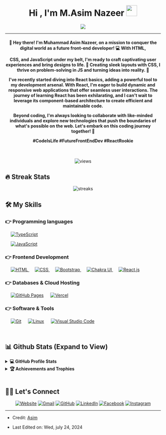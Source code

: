 
<h1 align="center">Hi , I'm M.Asim Nazeer <img src="https://media.giphy.com/media/hvRJCLFzcasrR4ia7z/giphy.gif" width="35"></h1>
<p align="center">
  <a href="https://github.com/DenverCoder1/readme-typing-svg"><img src="https://readme-typing-svg.herokuapp.com?lines=Pre+Engineering+Student;front-End+Web+Developer;Software%20Engineer%20Intern;Always%20learning%20new%20things&center=true&width=500&height=50"></a>
</p>
<hr/>
<h4 align="center" >🚀 Hey there! I'm Muhammad Asim Nazeer, on a mission to conquer the digital world as a future front-end developer! 💻 With HTML,
  
  
  CSS, and JavaScript under my belt, I'm ready to craft captivating user experiences and bring designs to life. 🎨 Creating sleek layouts with CSS, I thrive on problem-solving in JS and turning ideas into reality. 🌟 

I've recently started diving into React basics, adding a powerful tool to my development arsenal. With React, I'm eager to build dynamic and responsive web applications that offer seamless user interactions. The journey of learning React has been exhilarating, and I can't wait to leverage its component-based architecture to create efficient and maintainable code.

Beyond coding, I'm always looking to collaborate with like-minded individuals and explore new technologies that push the boundaries of what's possible on the web. Let's embark on this coding journey together! 🌟

#CodeIsLife #FutureFrontEndDev #ReactRookie
</h4>
<br>
<p align="center"><img src="https://komarev.com/ghpvc/?username=asim925&label=Profile%20views&color=0e75b6&style=plastic" alt="views">
 </p>

## 🔥 Streak Stats
<p align="center"><img src='https://github-readme-streak-stats.herokuapp.com/?user=asim925&theme=radical' alt="streaks"  /></p>


## 🛠️ My Skills

### 👉 Programming languages

<p align="left"> 
  
  &emsp;
  <a href="https://developer.mozilla.org/en-US/docs/Web/TypeScript" target="_blank"> 
     <img alt="TypeScript" src="https://img.shields.io/badge/TypeScript%20-%23F7DF1E.svg?logo=typescript&logoColor=black">
   </a>
  
</p>
<p align="left"> 
  
  &emsp;
  <a href="https://developer.mozilla.org/en-US/docs/Web/JavaScript" target="_blank"> 
     <img alt="JavaScript" src="https://img.shields.io/badge/JavaScript%20-%23F7DF1E.svg?logo=typescript&logoColor=black">
   </a>
  
</p>

### 👉 Frontend Development
<p align="left"> 
  &emsp; 
  <a href="https://www.w3.org/html/" target="_blank"> 
    <img alt="HTML" src="https://img.shields.io/badge/HTML5%20-%23E34F26.svg?logo=html5&logoColor=white">
  </a>   
  &emsp;
  <a href="https://www.w3schools.com/css/" target="_blank">
    <img alt="CSS" src="https://img.shields.io/badge/CSS%20-%231572B6.svg?logo=css3&logoColor=white">
  </a> 
  &emsp;
  <a href="https://getbootstrap.com" target="_blank"> 
    <img alt="Bootstrap" src="https://img.shields.io/badge/Bootstrap-%23563D7C.svg?style=flat&logo=bootstrap&logoColor=white"/>
  </a>
  &emsp;
  <a href="https://chakra-ui.com" target="_blank">
    <img alt="Chakra UI" src="https://img.shields.io/badge/Chakra%20UI-%2334D5E0.svg?style=flat&logo=chakra-ui&logoColor=white"/>
  </a>
  &emsp;
  <a href="https://reactjs.org/" target="_blank">
    <img alt="React.js" src="https://img.shields.io/badge/React.js-%23282C34.svg?style=flat&logo=react&logoColor=61DAFB"/>
  </a>
</p>


### 👉 Databases & Cloud Hosting
<p align="left">
  &emsp;
  <a href="https://www.github.com"><img alt="GitHub Pages" src="https://img.shields.io/badge/GitHub%20Pages-%23327FC7.svg?style=flat&logo=github&logoColor=white"></a>
  &emsp;
  <a href="https://vercel.com/"><img alt="Vercel" src="https://img.shields.io/badge/Vercel-%23000000.svg?style=flat&logo=vercel&logoColor=white"></a>
</p>

  
 ### 👉 Software & Tools
 
<p>
  &emsp;
    <a href="#"><img alt="Git" src="https://img.shields.io/badge/Git%20-%23F05033.svg?logo=git&logoColor=white"></a>
  &emsp;
    <a href="#"><img alt="Linux" src="https://img.shields.io/badge/Linux-FCC624?style=flat&logo=linux&logoColor=black"></a>
  &emsp;
    <a href="#"><img alt="Visual Studio Code" src="https://img.shields.io/badge/Visual%20Studio%20Code-0078d7.svg?logo=visual-studio-code&logoColor=white"></a>
 
</p>

<br/>

## 📊 Github Stats (Expand to View) 


<details> 
  <summary><b>💻 GitHub Profile Stats</b></summary>
  <br/>
  <p align="center">
    <a href="https://github.com/anuraghazra/github-readme-stats">
  <img alt="Asim925's Github Stats" src="https://github-readme-stats.vercel.app/api?username=asim925&show_icons=true&count_private=true&theme=algolia" height="192px"/>
</a>

<br/>
  &nbsp;
	<img src="https://github-readme-stats.vercel.app/api/top-langs?username=asim925&show_icons=true&locale=en&layout=compact&theme=algolia" alt="asim925" height="192px"/>

  <br/>
  <b>Note:</b> Top languages is only a metric of the languages my public code consists of and doesn't reflect experience or skill level.
  </p>
</details>


<details>
  <summary><b>🏆 Achievements and Trophies</b></summary>
  <br/>
<a href="https://github.com/ryo-ma/github-profile-trophy">
  <img src="https://github-profile-trophy.vercel.app/?username=asim925&theme=algolia" alt="Asim925's GitHub Trophies" />
</a>


  <br/>

</details>

<br/>

## 🙋‍♀️ Let's Connect
<p align="center">
  <a href="https://asim925.github.io/My-Web/" target="_blank"><img src="https://img.icons8.com/bubbles/50/000000/web.png" alt="Website"/></a>
	<a href="mailto:asimnazeer925@gmail.com" target="_blank"><img src="https://img.icons8.com/bubbles/50/000000/gmail.png" alt="Gmail"/></a>
	<a href="https://github.com/asim925" target="_blank"><img src="https://img.icons8.com/bubbles/50/000000/github.png" alt="GitHub"/></a>
	<a href="https://www.linkedin.com/in/muhammad-asim-nazeer-b30b7a2a4/" target="_blank"><img src="https://img.icons8.com/bubbles/50/000000/linkedin.png" alt="LinkedIn"/></a>
	<a href="https://www.facebook.com/asim.madni.505/" target="_blank"><img src="https://img.icons8.com/bubbles/50/000000/facebook-new.png" alt="Facebook"/></a>
	<a href="https://www.instagram.com/asim__925/" target="_blank"><img src="https://img.icons8.com/bubbles/50/000000/instagram.png" alt="Instagram"/></a>
	
	
</p>

<hr/>

* Credit: [Asim](https://github.com/asim925)
* <p> Last Edited on: Wed, july 24, 2024</p>
